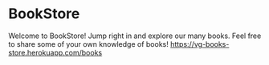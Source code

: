 # BookStore
Welcome to BookStore!
Jump right in and explore our many books.
Feel free to share some of your own knowledge of books!
https://vg-books-store.herokuapp.com/books
